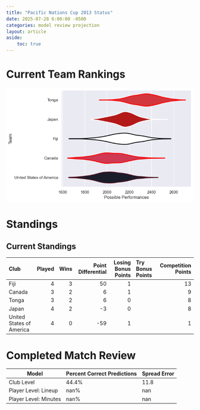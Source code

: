 ```yaml
---  
title: "Pacific Nations Cup 2013 Status"  
date: 2025-07-28 6:00:00 -0500  
categories: model review projection  
layout: article  
aside:  
    toc: true  
---
```

# Current Team Rankings


![Club Rankings](plots/rankings_Pacific_Nations_Cup_2013.png)
# Standings

## Current Standings


| Club                     |   Played |   Wins |   Point Differential |   Losing Bonus Points | Try Bonus Points   |   Competition Points |
|:-------------------------|---------:|-------:|---------------------:|----------------------:|:-------------------|---------------------:|
| Fiji                     |        4 |      3 |                   50 |                     1 |                    |                   13 |
| Canada                   |        3 |      2 |                    6 |                     1 |                    |                    9 |
| Tonga                    |        3 |      2 |                    6 |                     0 |                    |                    8 |
| Japan                    |        4 |      2 |                   -3 |                     0 |                    |                    8 |
| United States of America |        4 |      0 |                  -59 |                     1 |                    |                    1 |



# Completed Match Review


| Model | Percent Correct Predictions | Spread Error |
| ------ | ------ | ------ |
| Club Level | 44.4% | 11.8 |
| Player Level: Lineup | nan% | nan |
| Player Level: Minutes | nan% | nan |


